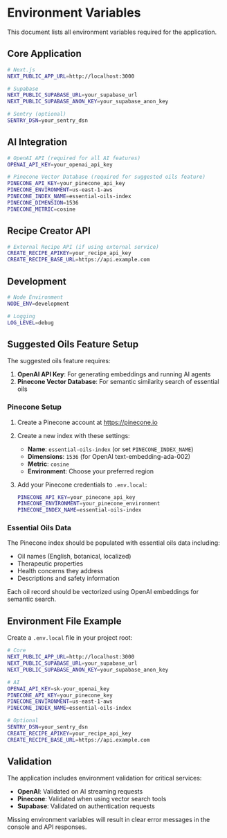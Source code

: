 # Environment Variables

This document lists all environment variables required for the application.

## Core Application

```bash
# Next.js
NEXT_PUBLIC_APP_URL=http://localhost:3000

# Supabase
NEXT_PUBLIC_SUPABASE_URL=your_supabase_url
NEXT_PUBLIC_SUPABASE_ANON_KEY=your_supabase_anon_key

# Sentry (optional)
SENTRY_DSN=your_sentry_dsn
```

## AI Integration

```bash
# OpenAI API (required for all AI features)
OPENAI_API_KEY=your_openai_api_key

# Pinecone Vector Database (required for suggested oils feature)
PINECONE_API_KEY=your_pinecone_api_key
PINECONE_ENVIRONMENT=us-east-1-aws
PINECONE_INDEX_NAME=essential-oils-index
PINECONE_DIMENSION=1536
PINECONE_METRIC=cosine
```

## Recipe Creator API

```bash
# External Recipe API (if using external service)
CREATE_RECIPE_APIKEY=your_recipe_api_key
CREATE_RECIPE_BASE_URL=https://api.example.com
```

## Development

```bash
# Node Environment
NODE_ENV=development

# Logging
LOG_LEVEL=debug
```

## Suggested Oils Feature Setup

The suggested oils feature requires:

1. **OpenAI API Key**: For generating embeddings and running AI agents
2. **Pinecone Vector Database**: For semantic similarity search of essential oils

### Pinecone Setup

1. Create a Pinecone account at https://pinecone.io
2. Create a new index with these settings:
   - **Name**: `essential-oils-index` (or set `PINECONE_INDEX_NAME`)
   - **Dimensions**: `1536` (for OpenAI text-embedding-ada-002)
   - **Metric**: `cosine`
   - **Environment**: Choose your preferred region

3. Add your Pinecone credentials to `.env.local`:
   ```bash
   PINECONE_API_KEY=your_pinecone_api_key
   PINECONE_ENVIRONMENT=your_pinecone_environment
   PINECONE_INDEX_NAME=essential-oils-index
   ```

### Essential Oils Data

The Pinecone index should be populated with essential oils data including:
- Oil names (English, botanical, localized)
- Therapeutic properties
- Health concerns they address
- Descriptions and safety information

Each oil record should be vectorized using OpenAI embeddings for semantic search.

## Environment File Example

Create a `.env.local` file in your project root:

```bash
# Core
NEXT_PUBLIC_APP_URL=http://localhost:3000
NEXT_PUBLIC_SUPABASE_URL=your_supabase_url
NEXT_PUBLIC_SUPABASE_ANON_KEY=your_supabase_anon_key

# AI
OPENAI_API_KEY=sk-your_openai_key
PINECONE_API_KEY=your_pinecone_key
PINECONE_ENVIRONMENT=us-east-1-aws
PINECONE_INDEX_NAME=essential-oils-index

# Optional
SENTRY_DSN=your_sentry_dsn
CREATE_RECIPE_APIKEY=your_recipe_api_key
CREATE_RECIPE_BASE_URL=https://api.example.com
```

## Validation

The application includes environment validation for critical services:

- **OpenAI**: Validated on AI streaming requests
- **Pinecone**: Validated when using vector search tools
- **Supabase**: Validated on authentication requests

Missing environment variables will result in clear error messages in the console and API responses.
